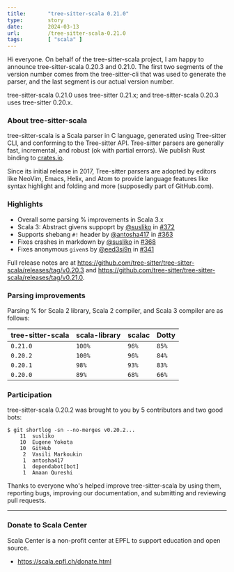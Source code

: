 ```yaml
---
title:       "tree-sitter-scala 0.21.0"
type:        story
date:        2024-03-13
url:         /tree-sitter-scala-0.21.0
tags:        [ "scala" ]
---
```


Hi everyone. On behalf of the tree-sitter-scala project, I am happy to announce tree-sitter-scala 0.20.3 and 0.21.0. The first two segments of the version number comes from the tree-sitter-cli that was used to generate the parser, and the last segment is our actual version number.

tree-sitter-scala 0.21.0 uses tree-sitter 0.21.x; and tree-sitter-scala 0.20.3 uses tree-sitter 0.20.x.

### About tree-sitter-scala

tree-sitter-scala is a Scala parser in C language, generated using Tree-sitter CLI, and conforming to the Tree-sitter API. Tree-sitter parsers are generally fast, incremental, and robust (ok with partial errors). We publish Rust binding to [crates.io](https://crates.io/crates/tree-sitter-scala).

<!--more-->

Since its initial release in 2017, Tree-sitter parsers are adopted by editors like NeoVim, Emacs, Helix, and Atom to provide language features like syntax highlight and folding and more (supposedly part of GitHub.com).

### Highlights

- Overall some parsing % improvements in Scala 3.x
- Scala 3: Abstract givens suppoprt by [@susliko][@susliko] in [#372][372]
- Supports shebang `#!` header by [@antosha417][@antosha417] in [#363][363]
- Fixes crashes in markdown by [@susliko][@susliko] in [#368][368]
- Fixes anonymous `given`s by [@eed3si9n][@eed3si9n] in [#341][341]

Full release notes are at <https://github.com/tree-sitter/tree-sitter-scala/releases/tag/v0.20.3> and <https://github.com/tree-sitter/tree-sitter-scala/releases/tag/v0.21.0>.

### Parsing improvements

Parsing % for Scala 2 library, Scala 2 compiler, and Scala 3 compiler are as follows:

| tree-sitter-scala | scala-library | scalac | Dotty |
|-------------------|---------------|--------|-------|
| `0.21.0`          |     `100%`    |  `96%` | `85%` |
| `0.20.2`          |     `100%`    |  `96%` | `84%` |
| `0.20.1`          |     `98%`     |  `93%` | `83%` |
| `0.20.0`          |     `89%`     |  `68%` | `66%` |

### Participation

tree-sitter-scala 0.20.2 was brought to you by 5 contributors and two good bots:

```
$ git shortlog -sn --no-merges v0.20.2...
    11  susliko
    10  Eugene Yokota
    10  GitHub
     2  Vasili Markoukin
     1  antosha417
     1  dependabot[bot]
     1  Amaan Qureshi
```

Thanks to everyone who's helped improve tree-sitter-scala by using them, reporting bugs, improving our documentation, and submitting and reviewing pull requests.

----

### Donate to Scala Center

Scala Center is a non-profit center at EPFL to support education and open source.

- https://scala.epfl.ch/donate.html

  [372]: https://github.com/tree-sitter/tree-sitter-scala/pull/372
  [363]: https://github.com/tree-sitter/tree-sitter-scala/pull/363
  [341]: https://github.com/tree-sitter/tree-sitter-scala/pull/341
  [368]: https://github.com/tree-sitter/tree-sitter-scala/pull/368
  [@susliko]: https://github.com/susliko
  [@eed3si9n]: https://github.com/eed3si9n
  [@antosha417]: https://github.com/antosha417
